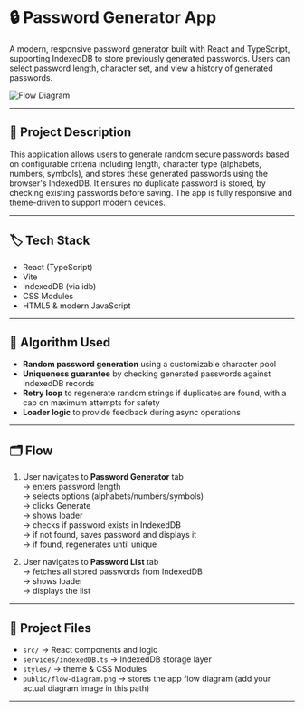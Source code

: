 # 🔒 Password Generator App

A modern, responsive password generator built with React and TypeScript, supporting IndexedDB to store previously generated passwords. Users can select password length, character set, and view a history of generated passwords.

![Flow Diagram](./flow-diagram.png)

---

## 📄 Project Description

This application allows users to generate random secure passwords based on configurable criteria including length, character type (alphabets, numbers, symbols), and stores these generated passwords using the browser's IndexedDB. It ensures no duplicate password is stored, by checking existing passwords before saving. The app is fully responsive and theme-driven to support modern devices.

---

## 🏷️ Tech Stack

- React (TypeScript)
- Vite
- IndexedDB (via idb)
- CSS Modules
- HTML5 & modern JavaScript

---

## 🧮 Algorithm Used

- **Random password generation** using a customizable character pool
- **Uniqueness guarantee** by checking generated passwords against IndexedDB records
- **Retry loop** to regenerate random strings if duplicates are found, with a cap on maximum attempts for safety
- **Loader logic** to provide feedback during async operations

---

## 🗂️ Flow

1. User navigates to **Password Generator** tab  
   → enters password length  
   → selects options (alphabets/numbers/symbols)  
   → clicks Generate  
   → shows loader  
   → checks if password exists in IndexedDB  
   → if not found, saves password and displays it  
   → if found, regenerates until unique

2. User navigates to **Password List** tab  
   → fetches all stored passwords from IndexedDB  
   → shows loader  
   → displays the list

---

## 📁 Project Files

- `src/` → React components and logic  
- `services/indexedDB.ts` → IndexedDB storage layer  
- `styles/` → theme & CSS Modules  
- `public/flow-diagram.png` → stores the app flow diagram (add your actual diagram image in this path)

---

